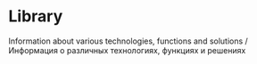 # Library
Information about various technologies, functions and solutions / Информация о различных технологиях, функциях и решениях
